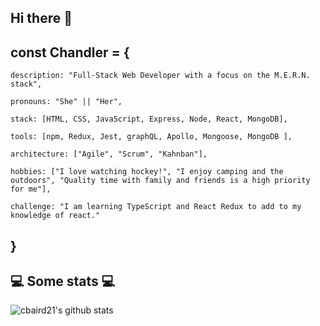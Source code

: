 ## Hi there 👋  

## const Chandler = {

    description: "Full-Stack Web Developer with a focus on the M.E.R.N. stack",  

    pronouns: "She" || "Her",  

    stack: [HTML, CSS, JavaScript, Express, Node, React, MongoDB],  

    tools: [npm, Redux, Jest, graphQL, Apollo, Mongoose, MongoDB ],  

    architecture: ["Agile", "Scrum", "Kahnban"],   

    hobbies: ["I love watching hockey!", "I enjoy camping and the outdoors", "Quality time with family and friends is a high priority for me"],

    challenge: "I am learning TypeScript and React Redux to add to my knowledge of react."  
## }



<h2>💻 Some stats 💻</h2>    
  
    

![cbaird21's github stats](https://github-readme-stats.vercel.app/api?username=cbaird21&show_icons=true&title_color=fff&icon_color=79ff97&text_color=9f9f9f&bg_color=151515)
